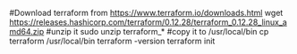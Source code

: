 #Download terraform from https://www.terraform.io/downloads.html
wget https://releases.hashicorp.com/terraform/0.12.28/terraform_0.12.28_linux_amd64.zip
#unzip it 
sudo unzip terraform_*
#copy it to /usr/local/bin
cp terraform /usr/local/bin
terraform -version
terraform init
